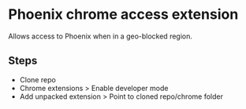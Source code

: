 # Phoenix chrome access extension

Allows access to Phoenix when in a geo-blocked region.

## Steps
- Clone repo
- Chrome extensions > Enable developer mode
- Add unpacked extension > Point to cloned repo/chrome folder
